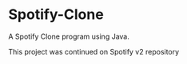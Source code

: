 # Spotify-Clone
A Spotify Clone program using Java.

This project was continued on Spotify v2 repository
